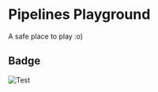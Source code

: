 # Pipelines Playground

A safe place to play :o)

## Badge 
![Test](https://github.com/rakheshster/pipelines-playground/workflows/Test/badge.svg)